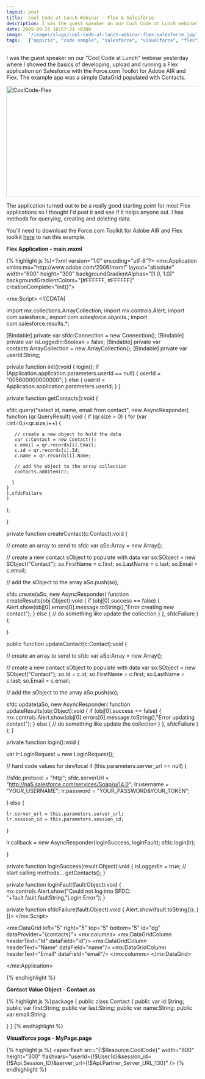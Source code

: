 ```yaml
---
layout: post
title:  Cool Code at Lunch Webinar – Flex & Salesforce
description: I was the guest speaker on our Cool Code at Lunch webinar yesterday where I showed the basics of developing, upload and running a Flex application on Salesforce with the Force.com Toolkit for Adobe AIR and Flex. The example app was a simple DataGrid populated with Contacts.   The application turned out to be a really good starting point for most Flex applications so I thought Id post it and see if it helps anyone out. I has methods for querying, creating and deleting data. Youll need to download
date: 2009-09-25 18:57:31 +0300
image:  '/images/slugs/cool-code-at-lunch-webinar-flex-salesforce.jpg'
tags:   ["appirio", "code sample", "salesforce", "visualforce", "flex"]
---
```

<p>I was the guest speaker on our "Cool Code at Lunch" webinar yesterday where I showed the basics of developing, upload and running a Flex application on Salesforce with the Force.com Toolkit for Adobe AIR and Flex. The example app was a simple DataGrid populated with Contacts.</p>
<p><a href="http://res.cloudinary.com/blog-jeffdouglas-com/image/upload/v1400399500/coolcode-flex_nvzdtm.png"><img class="alignnone size-full wp-image-1372" title="CoolCode-Flex" src="http://res.cloudinary.com/blog-jeffdouglas-com/image/upload/v1400399500/coolcode-flex_nvzdtm.png" alt="CoolCode-Flex" width="544" height="290" /></a></p>
<p>The application turned out to be a really good starting point for most Flex applications so I thought I'd post it and see if it helps anyone out. I has methods for querying, creating and deleting data.</p>
<p>You'll need to download the Force.com Toolkit for Adobe AIR and Flex toolkit <a href="http://developer.force.com/flextoolkit" target="_blank">here</a> to run this example.</p>
<p><strong>Flex Application - main.mxml</strong></p>
{% highlight js %}&lt;?xml version=&quot;1.0&quot; encoding=&quot;utf-8&quot;?&gt;
&lt;mx:Application xmlns:mx=&quot;http://www.adobe.com/2006/mxml&quot; layout=&quot;absolute&quot; width=&quot;600&quot; height=&quot;300&quot;
  backgroundGradientAlphas=&quot;[1.0, 1.0]&quot; backgroundGradientColors=&quot;[#FFFFFF, #FFFFFF]&quot; creationComplete=&quot;init()&quot;&gt;

 &lt;mx:Script&gt;
  &lt;![CDATA[

  import mx.collections.ArrayCollection;
  import mx.controls.Alert;
  import com.salesforce.*;
  import com.salesforce.objects.*;
  import com.salesforce.results.*;

  [Bindable] private var sfdc:Connection = new Connection();
  [Bindable] private var isLoggedIn:Boolean = false;
  [Bindable] private var contacts:ArrayCollection = new ArrayCollection();
  [Bindable] private var userId:String;

  private function init():void {
   login();
   if (Application.application.parameters.userId == null) {
     userId = &quot;005600000000000&quot;;
   } else {
     userId = Application.application.parameters.userId;
   }
  }

  private function getContacts():void
  {

  sfdc.query(&quot;select id, name, email from contact&quot;,
   new AsyncResponder(
    function (qr:QueryResult):void {
    if (qr.size &gt; 0) {
      for (var i:int=0;i&lt;qr.size;i++) {

       // create a new object to hold the data
       var c:Contact = new Contact();
       c.email = qr.records[i].Email;
       c.id = qr.records[i].Id;
       c.name = qr.records[i].Name;

       // add the object to the array collection
       contacts.addItem(c);

      }
    }
    },sfdcFailure
    )
  );

  }

  private function createContact(c:Contact):void {

   // create an array to send to sfdc
   var aSo:Array = new Array();

   // create a new contact sObject to populate with data
   var so:SObject = new SObject(&quot;Contact&quot;);
   so.FirstName = c.first;
   so.LastName = c.last;
   so.Email = c.email;

   // add the sObject to the array
   aSo.push(so);

   sfdc.create(aSo,
    new AsyncResponder(
     function createResults(obj:Object):void {
      if (obj[0].success == false) {
       Alert.show(obj[0].errors[0].message.toString(),&quot;Error creating new contact&quot;);
      } else {
       // do something like update the collection
      }
     }, sfdcFailure
    )
   );

  }

  public function updateContact(c:Contact):void {

   // create an array to send to sfdc
   var aSo:Array = new Array();

   // create a new contact sObject to populate with data
   var so:SObject = new SObject(&quot;Contact&quot;);
   so.Id = c.id;
   so.FirstName = c.first;
   so.LastName = c.last;
   so.Email = c.email;

   // add the sObject to the array
   aSo.push(so);

   sfdc.update(aSo,
    new AsyncResponder(
     function updateResults(obj:Object):void {
      if (obj[0].success == false) {
       mx.controls.Alert.show(obj[0].errors[0].message.toString(),&quot;Error updating contact&quot;);
      } else {
       // do something like update the collection
      }
     }, sfdcFailure
    )
   );
  }

  private function login():void {

  var lr:LoginRequest = new LoginRequest();

  // hard code values for dev/local
  if (this.parameters.server_url == null) {

   //sfdc.protocol = &quot;http&quot;;
   sfdc.serverUrl = &quot;http://na5.salesforce.com/services/Soap/u/14.0&quot;;
   lr.username = &quot;YOUR_USERNAME&quot;;
   lr.password = &quot;YOUR_PASSWORD&amp;YOUR_TOKEN&quot;;

  } else {

    lr.server_url = this.parameters.server_url;
    lr.session_id = this.parameters.session_id;
  }

  lr.callback = new AsyncResponder(loginSuccess, loginFault);
  sfdc.login(lr);

  }

  private function loginSuccess(result:Object):void {
  isLoggedIn = true;
  // start calling methods...
  getContacts();
  }

  private function loginFault(fault:Object):void {
  mx.controls.Alert.show(&quot;Could not log into SFDC: &quot;+fault.fault.faultString,&quot;Login Error&quot;);
  }

  private function sfdcFailure(fault:Object):void {
  Alert.show(fault.toString());
  }
  ]]&gt;
 &lt;/mx:Script&gt;

 &lt;mx:DataGrid left=&quot;5&quot; right=&quot;5&quot; top=&quot;5&quot; bottom=&quot;5&quot; id=&quot;dg&quot; dataProvider=&quot;{contacts}&quot;&gt;
  &lt;mx:columns&gt;
   &lt;mx:DataGridColumn headerText=&quot;Id&quot; dataField=&quot;id&quot;/&gt;
   &lt;mx:DataGridColumn headerText=&quot;Name&quot; dataField=&quot;name&quot;/&gt;
   &lt;mx:DataGridColumn headerText=&quot;Email&quot; dataField=&quot;email&quot;/&gt;
  &lt;/mx:columns&gt;
 &lt;/mx:DataGrid&gt;

&lt;/mx:Application&gt;

{% endhighlight %}
<p><strong> Contact Value Object - Contact.as</strong></p>
{% highlight js %}package
{
 public class Contact
 {
  public var id:String;
  public var first:String;
  public var last:String;
  public var name:String;
  public var email:String

 }
}
{% endhighlight %}
<p><strong> Visualforce page - MyPage.page</strong></p>
{% highlight js %}<apex:page>
  &lt;apex:flash src=&quot;{!$Resource.CoolCode}&quot;
  width=&quot;600&quot; height=&quot;300&quot;
  flashvars=&quot;userId={!$User.Id}&amp;session_id={!$Api.Session_ID}&amp;server_url={!$Api.Partner_Server_URL_130}&quot; /&gt;
</apex:page>
{% endhighlight %}

